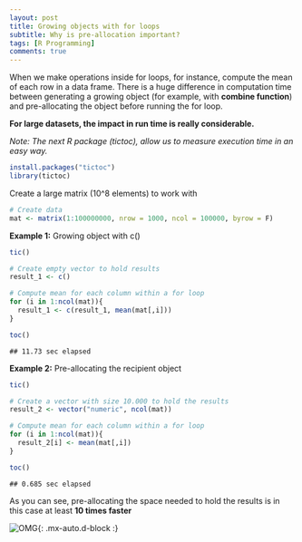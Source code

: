 ```yaml
---
layout: post
title: Growing objects with for loops
subtitle: Why is pre-allocation important?
tags: [R Programming]
comments: true
---
```


When we make operations inside for loops, for instance, compute the mean of each row in a data frame. There is a huge difference in computation time between generating a growing object (for example, with **combine function**) and pre-allocating the object before running the for loop.

**For large datasets, the impact in run time is really considerable.**

*Note: The next R package (tictoc), allow us to measure execution time in an easy way.*

```r
install.packages("tictoc")
library(tictoc)
```


Create a large matrix (10^8 elements) to work with

``` r
# Create data
mat <- matrix(1:100000000, nrow = 1000, ncol = 100000, byrow = F)
```

**Example 1:** Growing object with c()

``` r
tic()

# Create empty vector to hold results
result_1 <- c()

# Compute mean for each column within a for loop
for (i in 1:ncol(mat)){
  result_1 <- c(result_1, mean(mat[,i]))
}

toc()
```

    ## 11.73 sec elapsed

**Example 2:** Pre-allocating the recipient object

``` r
tic()

# Create a vector with size 10.000 to hold the results
result_2 <- vector("numeric", ncol(mat))

# Compute mean for each column within a for loop
for (i in 1:ncol(mat)){
  result_2[i] <- mean(mat[,i])
}

toc()
```

    ## 0.685 sec elapsed

As you can see, pre-allocating the space needed to hold the results is
in this case at least **10 times faster**

![OMG](https://i.ytimg.com/vi/C_S5cXbXe-4/maxresdefault.jpg){: .mx-auto.d-block :}
